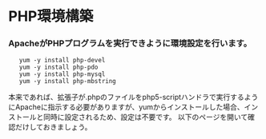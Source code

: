 # PHP環境構築
### ApacheがPHPプログラムを実行できように環境設定を行います。
```yum -y install php
   yum -y install php-devel
   yum -y install php-pdo
   yum -y install php-mysql
   yum -y install php-mbstring
```
本来であれば、拡張子が.phpのファイルをphp5-scriptハンドラで実行するようにApacheに指示する必要がありますが、yumからインストールした場合、インストールと同時に設定されるため、設定は不要です。
以下のページを開いて確認だけしておきましょう。
```vi /etc/httpd/conf.d/php.conf
```
